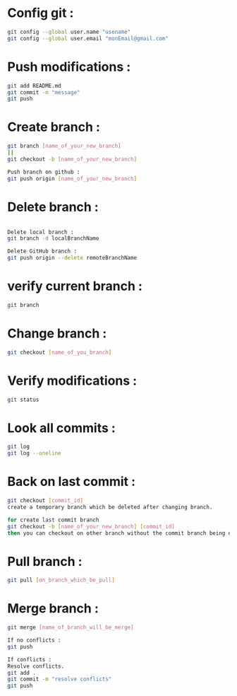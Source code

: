 # Config git :

```bash
git config --global user.name "usename"
git config --global user.email "monEmail@gmail.com"
```

# Push modifications :

```bash
git add README.md
git commit -m "message"
git push
```

# Create branch :

```bash
git branch [name_of_your_new_branch]
||
git checkout -b [name_of_your_new_branch]

Push branch on github :
git push origin [name_of_your_new_branch]
```

# Delete branch :

```bash

Delete local branch :
git branch -d localBranchName

Delete GitHub branch :
git push origin --delete remoteBranchName
```

# verify current branch :

```bash
git branch
```

# Change branch :

```bash
git checkout [name_of_you_branch]
```

# Verify modifications :

```bash
git status
```

# Look all commits :

```bash
git log
git log --oneline
```

# Back on last commit :

```bash
git checkout [commit_id]
create a temporary branch which be deleted after changing branch.

for create last commit branch
git checkout -b [name_of_your_new_branch] [commit_id]
then you can checkout on other branch without the commit branch being deleted.
```

# Pull branch :

```bash
git pull [on_branch_which_be_pull]
```

# Merge branch :

```bash
git merge [name_of_branch_will_be_merge]

If no conflicts :
git push

If conflicts :
Resolve conflicts.
git add .
git commit -m "resolve conflicts"
git push
```
